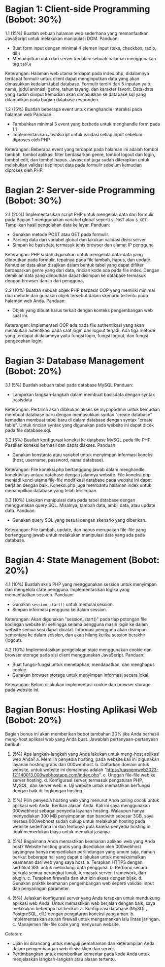 # Bagian 1: Client-side Programming (Bobot: 30%)
1.1 (15%) Buatlah sebuah halaman web sederhana yang memanfaatkan JavaScript untuk melakukan manipulasi DOM.
Panduan:
- Buat form input dengan minimal 4 elemen input (teks, checkbox, radio, dll.)
- Menampilkan data dari server kedalam sebuah halaman menggunakan tag `table`

Keterangan:
Halaman web utama terdapat pada index.php, didalamnya terdapat formulir untuk client dapat menginputkan data yang akan dimasukkan kedalam tabel database. Formulir terdiri dari 5 inputan yaitu nama, judul animasi, genre, tahun tayang, dan karakter favorit. Data-data yang sudah diinput kemudian akan dimasukkan ke database sql yang ditampilkan pada bagian database responden.

1.2 (15%) Buatlah beberapa event untuk menghandle interaksi pada halaman web
Panduan:
- Tambahkan minimal 3 event yang berbeda untuk menghandle form pada 1.1
- Implementasikan JavaScript untuk validasi setiap input sebelum diproses oleh PHP

Keterangan:
Beberapa event yang terdapat pada halaman ini adalah tombol tambah, tombol aplikasi filter berdasarkan genre, tombol logout dan login, tombol edit, dan tombol hapus. Javascript juga sudah diterapkan untuk melakukan validasi tiap input data pada formulir sebelum kemudian diproses oleh PHP.
  
# Bagian 2: Server-side Programming (Bobot: 30%)
2.1 (20%) Implementasikan script PHP untuk mengelola data dari formulir pada Bagian 1 menggunakan variabel global seperti `$_POST` atau `$_GET`. Tampilkan hasil pengolahan data ke layar.
Panduan:
- Gunakan metode POST atau GET pada formulir.
- Parsing data dari variabel global dan lakukan validasi disisi server
- Simpan ke basisdata termasuk jenis browser dan alamat IP pengguna

Keterangan:
PHP sudah digunakan untuk mengelola data-data yang diinputkan pada formulir, tepatnya pada file tambah, hapus, dan update. Kemudian data akan disajikan dalam bentuk tabel yang dapat difilter berdasarkan genre yang dari data, rincian kode ada pada file index. Dengan demikian data yang diinputkan dapat disimpan ke database termasuk dengan browser dan ip dari pengguna.

2.2 (10%) Buatlah sebuah objek PHP berbasis OOP yang memiliki minimal dua metode dan gunakan objek tersebut dalam skenario tertentu pada halaman web Anda.
Panduan:
- Objek yang dibuat harus terkait dengan konteks pengembangan web saat ini.

Keterangan:
Implementasi OOP ada pada file authentikasi yang akan melakukan autentikasi pada saat login dan logout terjadi. Ada tiga metode yang terdapat di dalamnya yaitu fungsi login, fungsi logout, dan fungsi pengecekan login.
  
# Bagian 3: Database Management (Bobot: 20%)
3.1 (5%) Buatlah sebuah tabel pada database MySQL
Panduan:
- Lampirkan langkah-langkah dalam membuat basisdata dengan syntax basisdata

Keterangan:
Pertama akan dilakukan akses ke myphpadmin untuk kemudian membuat database baru dengan memasukkan syntax "create database" kemudian membuat tabel baru di dalam database dengan syntax "create table". Untuk rincian syntax yang digunakan pada website ini dapat dicek pada file database.sql.
  
3.2 (5%) Buatlah konfigurasi koneksi ke database MySQL pada file PHP. Pastikan koneksi berhasil dan dapat diakses.
Panduan:
- Gunakan konstanta atau variabel untuk menyimpan informasi koneksi (host, username, password, nama database).

Keterangan:
File koneksi.php bertanggung jawab dalam menghandle konektivitas antara database dengan jalannya website. File koneksi.php menjadi kunci utama file-file modifikasi database pada website ini dapat berjalan dengan baik. Koneksi.php juga membantu halaman index untuk menampilkan database yang telah tersimpan.
  
3.3 (10%) Lakukan manipulasi data pada tabel database dengan menggunakan query SQL. Misalnya, tambah data, ambil data, atau update data.
Panduan:
- Gunakan query SQL yang sesuai dengan skenario yang diberikan.

Keterangan:
File tambah, update, dan hapus merupakan file-file yang bertanggung jawab untuk melakukan manipulasi data yang ada pada database.

# Bagian 4: State Management (Bobot: 20%)
4.1 (10%) Buatlah skrip PHP yang menggunakan session untuk menyimpan dan mengelola state pengguna. Implementasikan logika yang memanfaatkan session.
Panduan:
- Gunakan `session_start()` untuk memulai session.
- Simpan informasi pengguna ke dalam session.

Keterangan:
Akan digunakan "session_start()" pada tiap potongan file kodingan website ini sehingga selama pengguna masih login ke dalam website semua sesi dapat dicatat. Informasi pengguna akan disimpan sementara ke dalam session, dan akan hilang ketika session berakhir (logout).

4.2 (10%) Implementasikan pengelolaan state menggunakan cookie dan browser storage pada sisi client menggunakan JavaScript.
Panduan:
- Buat fungsi-fungsi untuk menetapkan, mendapatkan, dan menghapus cookie.
- Gunakan browser storage untuk menyimpan informasi secara lokal.

Keterangan:
Belum dilakukan implementasi cookie dan browser storage pada website ini.

# Bagian Bonus: Hosting Aplikasi Web (Bobot: 20%)
Bagian bonus ini akan memberikan bobot tambahan 20% jika Anda berhasil meng-host aplikasi web yang Anda buat. Jawablah pertanyaan-pertanyaan berikut:
1.	(5%) Apa langkah-langkah yang Anda lakukan untuk meng-host aplikasi web Anda?
    a. Memilih penyedia hosting, pada website kali ini digunakan layanan hosting gratis dari 000webhost.
    b. Daftarkan domain untuk website, untuk website ini domainnya adalah "https://uaspemweb2023-121140013.000webhostapp.com/index.php".
    c. Unggah file-file web ke server hosting.
    d. Konfigurasi server, termasuk pengaturan PHP, MySQL, dan server web.
    e. Uji website untuk memastikan berfungsi dengan baik di lingkungan hosting.
   
2.	(5%) Pilih penyedia hosting web yang menurut Anda paling cocok untuk aplikasi web Anda. Berikan alasan Anda.
    Kali ini saya menggunakan 000webhost sebagai penyedia layanan hosting. Walaupun hanya menyediakan 300 MB penyimpanan dan bandwith sebesar 3GB, saya merasa 000webhost sudah cukup untuk melakukan hosting pada website sederhana ini dan tentunya pula karena penyedia hosting ini tidak memerlukan biaya untuk memakai jasanya.
     
3.	(5%) Bagaimana Anda memastikan keamanan aplikasi web yang Anda host?
    Website hosting gratis yang disediakan oleh 000webhost sayangnya hanya menyediakan perlindungan yang umum saja, namun berikut beberapa hal yang dapat dilakukan untuk memaksimalkan keamanan dari web yang saya host.
    a. Terapkan HTTPS dengan sertifikat SSL untuk melindungi data pengguna.
  	b. Perbarui secara berkala semua perangkat lunak, termasuk server, framework, dan plugin.
  	c. Terapkan firewalls dan atur izin akses dengan bijak.
  	d. Gunakan praktik keamanan pengembangan web seperti validasi input dan penyaringan parameter.
     
4.	(5%) Jelaskan konfigurasi server yang Anda terapkan untuk mendukung aplikasi web Anda.
    Untuk memastikan web berjalan dengan baik, saya melakukan beberapa hal berikut:
  	a. Konfigurasi database (MySQL, PostgreSQL, dll.) dengan pengaturan koneksi yang aman.
    b. Implementasikan aturan firewall untuk mengamankan lalu lintas jaringan.
  	c. Manajemen file-file code yang menyusun website.
   
Catatan:
- Ujian ini dirancang untuk menguji pemahaman dan keterampilan Anda dalam pengembangan web di sisi klien dan server.
- Pertimbangkan untuk memberikan komentar pada kode Anda untuk menjelaskan langkah-langkah atau alasan tertentu.

